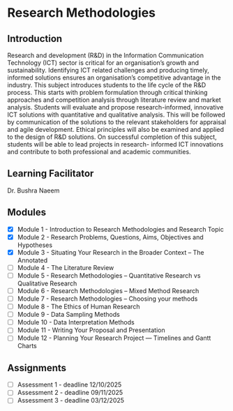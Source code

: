 # Research Methodologies

## Introduction
Research and development (R&D) in the Information Communication Technology (ICT) sector is critical for an organisation’s growth and sustainability. Identifying ICT related challenges and producing timely, informed solutions ensures an organisation’s competitive advantage in the industry. This subject introduces students to the life cycle of the R&D process. This starts with problem formulation through critical thinking approaches and competition analysis through literature review and market analysis. Students will evaluate and propose research-informed, innovative ICT solutions with quantitative and qualitative analysis. This will be followed by communication of the solutions to the relevant stakeholders for appraisal and agile development. Ethical principles will also be examined and applied to the design of R&D solutions. On successful completion of this subject, students will be able to lead projects in research- informed ICT innovations and contribute to both professional and academic communities.

## Learning Facilitator
Dr. Bushra Naeem

## Modules
- [X] Module 1 - Introduction to Research Methodologies and Research Topic
- [X] Module 2 - Research Problems, Questions, Aims, Objectives and Hypotheses
- [X] Module 3 - Situating Your Research in the Broader Context – The Annotated
- [ ] Module 4 - The Literature Review
- [ ] Module 5 - Research Methodologies – Quantitative Research vs Qualitative Research
- [ ] Module 6 - Research Methodologies – Mixed Method Research
- [ ] Module 7 - Research Methodologies – Choosing your methods
- [ ] Module 8 - The Ethics of Human Research
- [ ] Module 9 - Data Sampling Methods
- [ ] Module 10 - Data Interpretation Methods
- [ ] Module 11 - Writing Your Proposal and Presentation
- [ ] Module 12 - Planning Your Research Project — Timelines and Gantt Charts

## Assignments
- [ ] Assessment 1 - deadline 12/10/2025
- [ ] Assessment 2 - deadline 09/11/2025
- [ ] Assessment 3 - deadline 03/12/2025
